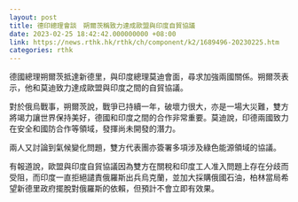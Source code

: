 ```yaml
---
layout: post
title: 德印總理會談　朔爾茨稱致力達成歐盟與印度自貿協議
date: 2023-02-25 18:42:42.000000000 +08:00
link: https://news.rthk.hk/rthk/ch/component/k2/1689496-20230225.htm
categories: rthk
---
```


德國總理朔爾茨抵達新德里，與印度總理莫迪會面，尋求加強兩國關係。朔爾茨表示，他和莫迪致力達成歐盟與印度之間的自貿協議。

對於俄烏戰事，朔爾茨說，戰爭已持續一年，破壞力很大，亦是一場大災難，雙方將竭力讓世界保持美好，德國和印度之間的合作非常重要。莫迪說，印德兩國致力在安全和國防合作等領域，發揮尚未開發的潛力。

兩人又討論到氣候變化問題，雙方代表團亦簽署多項涉及綠色能源領域的協議。

有報道說，歐盟與印度自貿協議因為雙方在關稅和印度工人准入問題上存在分歧而受阻，而印度一直拒絕譴責俄羅斯出兵烏克蘭，並加大採購俄國石油，柏林當局希望新德里政府擺脫對俄羅斯的依賴，但預計不會立即有效果。
